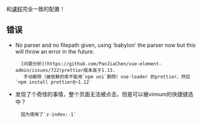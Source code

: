 

和[课程](https://www.imooc.com/learn/935)完全一致的配置！



## 错误
+ No parser and no filepath given, using 'babylon' the parser now but this will throw an error in the future.

        [问题分析](https://github.com/PanJiaChen/vue-element-admin/issues/722)prettier版本高于1.13.
         手动删除（被依赖的库不能用`npm uni`删除）vue-loader 的prettier，然后`npm install prettier@~1.12`

+ 发现了个奇怪的事情，整个页面无法被点击，但是可以被vimium的快捷键选中？

        因为使用了`z-index:-1`